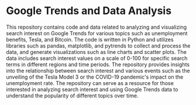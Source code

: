 # Google Trends and Data Analysis
This repository contains code and data related to analyzing and visualizing search interest on Google Trends for various topics such as unemployment benefits, Tesla, and Bitcoin. The code is written in Python and utilizes libraries such as pandas, matplotlib, and pytrends to collect and process the data, and generate visualizations such as line charts and scatter plots. The data includes search interest values on a scale of 0-100 for specific search terms in different regions and time periods. The repository provides insights into the relationship between search interest and various events such as the unveiling of the Tesla Model 3 or the COVID-19 pandemic's impact on the unemployment rate. The repository can serve as a resource for those interested in analyzing search interest and using Google Trends data to understand the popularity of different topics over time.
